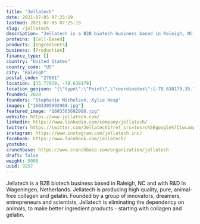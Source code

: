```yaml
---
title: "Jellatech"
date: 2021-07-05 07:25:19
lastmod: 2021-07-05 07:25:19
slug: /jellatech
description: "Jellatech is a B2B biotech business based in Raleigh, NC and with R&D in Wageningen, Netherlands. Jellatech is producing high quality, pure, animal-free collagen and gelatin. Founded by a group of innovators, dreamers, entrepreneurs and scientists, Jellatech is eliminating the dependency on animals, to make better ingredient products - starting with collagen and gelatin."
proteins: [Cell-Based]
products: [Ingredients]
business: [Production]
finance_type: []
country: "United States"
country_code: "US"
city: "Raleigh"
postal_code: "27601"
location: [35.77959, -78.638179]
location_geojson: "{\"type\":\"Point\",\"coordinates\":[-78.638179,35.77959]}"
founded: 2020
founders: "Stephanie Michelsen, Kylie Hesp"
images: ["1603305692988.jpg"]
featured_image: "1603305692988.jpg"
website: https://www.jellatech.com/
linkedin: https://www.linkedin.com/company/jellatech/
twitter: https://twitter.com/Jellatech1?ref_src=twsrc%5Egoogle%7Ctwcamp%5Eserp%7Ctwgr%5Eauthor
instagram: https://www.instagram.com/jellatech.inc/
facebook: https://www.facebook.com/jellatech/
youtube: 
crunchbase: https://www.crunchbase.com/organization/jellatech
draft: false
weight: 5000
uuid: 9257
---
```

Jellatech is a B2B biotech business based in Raleigh, NC and with R&D in Wageningen, Netherlands. Jellatech is producing high quality, pure, animal-free collagen and gelatin. Founded by a group of innovators, dreamers, entrepreneurs and scientists, Jellatech is eliminating the dependency on animals, to make better ingredient products - starting with collagen and gelatin.
